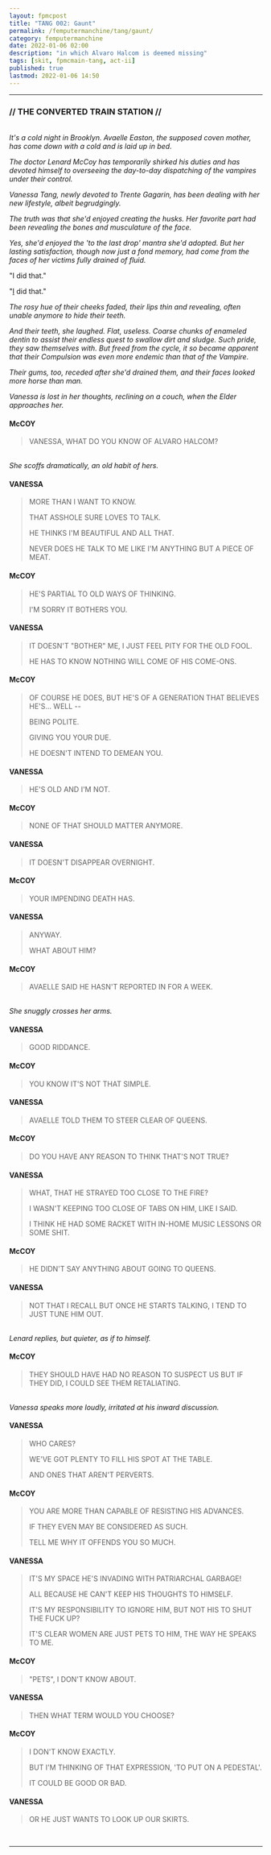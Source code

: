 ```yaml
---
layout: fpmcpost
title: "TANG 002: Gaunt"
permalink: /femputermanchine/tang/gaunt/
category: femputermanchine
date: 2022-01-06 02:00
description: "in which Alvaro Halcom is deemed missing"
tags: [skit, fpmcmain-tang, act-ii]
published: true
lastmod: 2022-01-06 14:50
---
```

[//]: # ( 01/06/22  -added)

*****
### // THE CONVERTED TRAIN STATION //

<br><i>It's a cold night in Brooklyn. Avaelle Easton, the supposed coven mother, has come down with a cold and is laid up in bed.</i>

<i>The doctor Lenard McCoy has temporarily shirked his duties and has devoted himself to overseeing the day-to-day dispatching of the vampires under their control.</i>

<i>Vanessa Tang, newly devoted to Trente Gagarin, has been dealing with her new lifestyle, albeit begrudgingly.</i>

<i>The truth was that she'd enjoyed creating the husks. Her favorite part had been revealing the bones and musculature of the face.</i>

<i>Yes, she'd enjoyed the 'to the last drop' mantra she'd adopted. But her lasting satisfaction, though now just a fond memory, had come from the faces of her victims fully drained of fluid.</i>

"I did that."

"<U>I</U> did that."

<i>The rosy hue of their cheeks faded, their lips thin and revealing, often unable anymore to hide their teeth.</i>

<i>And their teeth, she laughed. Flat, useless. Coarse chunks of enameled dentin to assist their endless quest to swallow dirt and sludge. Such pride, they saw themselves with. But freed from the cycle, it so became apparent that their Compulsion was even more endemic than that of the Vampire.</i>

<i>Their gums, too, receded after she'd drained them, and their faces looked more horse than man.</i>

<i>Vanessa is lost in her thoughts, reclining on a couch, when the Elder approaches her.</i>

#### McCOY

> VANESSA, WHAT DO YOU KNOW OF ALVARO HALCOM?

<BR><I>She scoffs dramatically, an old habit of hers.</i>

#### VANESSA

> MORE THAN I WANT TO KNOW. 
> 
> THAT ASSHOLE SURE LOVES TO TALK.
> 
> HE THINKS I'M BEAUTIFUL AND ALL THAT.
> 
> NEVER DOES HE TALK TO ME LIKE I'M ANYTHING BUT A PIECE OF MEAT.

#### McCOY

> HE'S PARTIAL TO OLD WAYS OF THINKING.
> 
> I'M SORRY IT BOTHERS YOU.

#### VANESSA

> IT DOESN'T "BOTHER" ME, I JUST FEEL PITY FOR THE OLD FOOL.
> 
> HE HAS TO KNOW NOTHING WILL COME OF HIS COME-ONS.

#### McCOY

> OF COURSE HE DOES, BUT HE'S OF A GENERATION THAT BELIEVES HE'S... WELL --
> 
> BEING POLITE.
> 
> GIVING YOU YOUR DUE.
> 
> HE DOESN'T INTEND TO DEMEAN YOU.

#### VANESSA

> HE'S OLD AND I'M NOT.

#### McCOY

> NONE OF THAT SHOULD MATTER ANYMORE.

#### VANESSA

> IT DOESN'T DISAPPEAR OVERNIGHT.

#### McCOY

> YOUR IMPENDING DEATH HAS.

#### VANESSA

> ANYWAY.
> 
> WHAT ABOUT HIM?

#### McCOY

> AVAELLE SAID HE HASN'T REPORTED IN FOR A WEEK.

<BR><I>She snuggly crosses her arms.</i>

#### VANESSA

> GOOD RIDDANCE.

#### McCOY

> YOU KNOW IT'S NOT THAT SIMPLE.

#### VANESSA

> AVAELLE TOLD THEM TO STEER CLEAR OF QUEENS.

#### McCOY

> DO YOU HAVE ANY REASON TO THINK THAT'S NOT TRUE?

#### VANESSA

> WHAT, THAT HE STRAYED TOO CLOSE TO THE FIRE?
> 
> I WASN'T KEEPING TOO CLOSE OF TABS ON HIM, LIKE I SAID.
> 
> I THINK HE HAD SOME RACKET WITH IN-HOME MUSIC LESSONS OR SOME SHIT.

#### McCOY

> HE DIDN'T SAY ANYTHING ABOUT GOING TO QUEENS.

#### VANESSA

> NOT THAT I RECALL BUT ONCE HE STARTS TALKING, I TEND TO JUST TUNE HIM OUT.

<BR><I>Lenard replies, but quieter, as if to himself.</i>

#### McCOY

> THEY SHOULD HAVE HAD NO REASON TO SUSPECT US BUT IF THEY DID, I COULD SEE THEM RETALIATING.

<BR><I>Vanessa speaks more loudly, irritated at his inward discussion.</i>

#### VANESSA

> WHO CARES?
> 
> WE'VE GOT PLENTY TO FILL HIS SPOT AT THE TABLE.
> 
> AND ONES THAT AREN'T PERVERTS.

#### McCOY

> YOU ARE MORE THAN CAPABLE OF RESISTING HIS ADVANCES.
> 
> IF THEY EVEN MAY BE CONSIDERED AS SUCH.
> 
> TELL ME WHY IT OFFENDS YOU SO MUCH.

#### VANESSA

> IT'S MY SPACE HE'S INVADING WITH PATRIARCHAL GARBAGE!
> 
> ALL BECAUSE HE CAN'T KEEP HIS THOUGHTS TO HIMSELF.
> 
> IT'S MY RESPONSIBILITY TO IGNORE HIM, BUT NOT HIS TO SHUT THE FUCK UP?
> 
> IT'S CLEAR WOMEN ARE JUST PETS TO HIM, THE WAY HE SPEAKS TO ME.

#### McCOY

> "PETS", I DON'T KNOW ABOUT.

#### VANESSA

> THEN WHAT TERM WOULD YOU CHOOSE?

#### McCOY

> I DON'T KNOW EXACTLY. 
> 
> BUT I'M THINKING OF THAT EXPRESSION, 'TO PUT ON A PEDESTAL'.
> 
> IT COULD BE GOOD OR BAD.

#### VANESSA

> OR HE JUST WANTS TO LOOK UP OUR SKIRTS.

<BR>

*****


